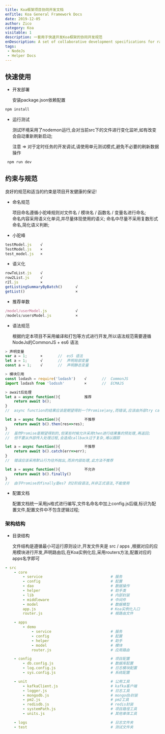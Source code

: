 ```yaml
---
title: Koa框架项目协同开发文档
enTitle: Koa General Framework Docs
date: 2019-12-05
author: Zico
category: Koa
visitable: 1
description: 一套用于快速开发Koa框架的协同开发规范
enDescription: A set of collaborative development specifications for rapid development of Koa framework
tags: 
 - NodeJs
 - Helper Docs
---
```


## 快速使用

* 开发部署

    安装package.json依赖配置

```cmd
npm install
```

* 运行测试

    测试环境采用了nodemon运行,会对当前src下的文件进行变化监听,如有改变会自动重新刷新启动;

    注意 => 对于定时任务的开发调试,请使用单元测试模式,避免不必要的刷新数据操作

```cmd
 npm run dev
```

## 约束与规范

良好的规范和适当的约束是项目开发健康的保证!

* 命名规范

    项目命名遵循小驼峰规则对文件名 / 模块名 / 函数名 / 变量名进行命名;  
    命名内容采用语义化单词,并尽量体现使用的语义;
    命名中尽量不采用复数形式命名,简化语义判断;

* 小驼峰

```javascript
testModel.js    √
TestModel.js    ×
test_model.js   ×
```

* 语义化

```javascript
rowToList.js    √
row2List.js     √
r2l.js          ×
getListingSummaryByBatch()      √
getList()                       ×
```

* 推荐单数

```javascript
/model/userModel.js             √
/models/usersModel.js           ×
```

* 语法规范

    根据约定本项目不采用编译和打包等方式进行开发,所以语法规范需要遵循NodeJs的CommonJS + es6 语法

```javascript
> 声明变量
var a = 1;      ×       //  es5 语法
let a = 1;      √       //  声明局部变量
const a = 1;    √       //  声明静态变量

> 模块引用
const lodash = require('lodash')    √       //  CommonJS
import lodash from 'lodssh'         ×       //  ECMAJS

> await后处理
let a = async function(){           推荐
    return await b();
}
//  async function的结果应该是期望得到一个Promise|any,而错误,应该由外部try catch进行捕获,简化逻辑层级结构

let a = async function(){           不推荐
    return await b().then(res=>res);
}
//  虽然Promise是期望得到的,但某些时候允许采用then进行结果集的预处理,再返回;
//  但不要从外部传入处理过程,会造成callback过于复杂,难以跟踪

let a = async function(){           不推荐
    return await b().catch(err=>err);
}
//  错误应该采用默认行为往外抛出,而非内部处理,此方法不推荐

let a = async function(){           不允许
    return await b().finally()
}
//  由于Promise的finally是es7 的2阶段语法,并非正式语法,不能使用
```

* 配置文档

    配置文档统一采用js格式进行编写,文件名命名中加上config.js后缀,标识为配置文件,配置文件中不包含逻辑过程;

### 架构结构

* 目录结构

    文件结构是遵循最小可运行原则设计,开发文件夹是 src / apps ,根据对应的应用模块进行开发,声明路由后,在Koa实例化后,采用routers方法,配置对应的apps名字即可

```yml
- src
    - core
        - service                               # 服务
        - config                                # 配置
        - dao                                   # 数据操作
        - helper                                # 助手类
        - lib                                   # 内部封装
        - middleware                            # 中间件
        - model                                 # 数据模型
        app.js                                  # Koa实例化入口
        router.js                               # 根路由文件

    - apps
        - demo
            - service                           # 服务
            - config                            # 配置
            - helper                            # 助手
            - model                             # 模块
            router.js                           # 应用路由

    - config                                    # 项目配置
        - db.config.js                          # 数据库配置
        - log.config.js                         # 日志模块配置
        - sys.config.js                         # 系统配置

    - unit                                      # 公用工具
        - kafkaClient.js                        # kafka客户端
        - logger.js                             # 日志工具
        - mongodb.js                            # mongodb封装
        - pm2.js                                # pm2工具
        - redisdb.js                            # redis封装
        - systemPath.js                         # 项目路径工具
        - units.js                              # 其他单体工具

    - logs                                      # 日志文件夹
    - test                                      # 测试文件夹
```
